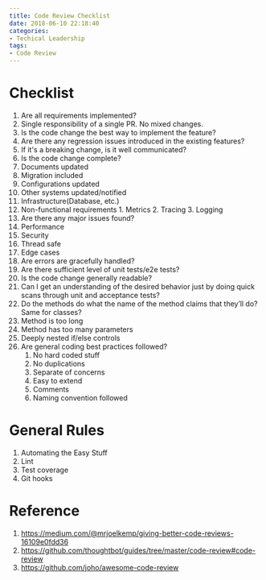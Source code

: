 ```yaml
---
title: Code Review Checklist
date: 2018-06-10 22:18:40
categories:
- Techical Leadership
tags:
- Code Review
---
```

# Checklist

1. Are all requirements implemented?
2. Single responsibility of a single PR. No mixed changes.
2. Is the code change the best way to implement the feature?
3. Are there any regression issues introduced in the existing features?
4. If it's a breaking change, is it well communicated?
5. Is the code change complete?
  1. Documents updated
  2. Migration included
  2. Configurations updated
  3. Other systems updated/notified
  4. Infrastructure(Database, etc.)
  5. Non-functional requirements
    1. Metrics
    2. Tracing
    3. Logging
6. Are there any major issues found?
  1. Performance
  2. Security
  3. Thread safe
  4. Edge cases
7. Are errors are gracefully handled?
8. Are there sufficient level of unit tests/e2e tests?
9. Is the code change generally readable?
  1. Can I get an understanding of the desired behavior just by doing quick scans through unit and acceptance tests?
  2. Do the methods do what the name of the method claims that they’ll do? Same for classes?
  3. Method is too long
  4. Method has too many parameters
  5. Deeply nested if/else controls
10. Are general coding best practices followed?
    1. No hard coded stuff
    2. No duplications
    3. Separate of concerns
    4. Easy to extend
    5. Comments
    6. Naming convention followed

# General Rules
1. Automating the Easy Stuff
  1. Lint
  2. Test coverage
  3. Git hooks

# Reference
1. https://medium.com/@mrjoelkemp/giving-better-code-reviews-16109e0fdd36
2. https://github.com/thoughtbot/guides/tree/master/code-review#code-review
3. https://github.com/joho/awesome-code-review